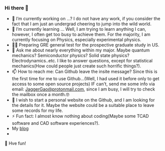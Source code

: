 ### Hi there 👋

- 🔭 I’m currently working on ...? 
  I do not have any work, if you consider the fact that I am just an undergrad cheering to jump into the wild world.
- 🌱 I’m currently learning ... 
  Well, I am trying to learn anything I can, however, I often get too busy to achieve them. For the majority, I am currently focusing on Physics, especially experimental physics.
- 😵‍💫 Preparing GRE general test for the prospective graduate study in US.
- 💬 Ask me about nearly everything within my major. Maybe quantum mechanics? Semiconductor physics? Solid state physics? Electrodynamics..etc. I like to answer questions, except for statistical mechanics(How could people just create such horrific things?).
- 📫 How to reach me: Can Github leave the insite message? Since this is the first time for me to use Github...(Well, I had used it before only to get access to some open source projects) IF can't, send me some info via email: JaggerGao@protonmail.com, since I am busy, I will try to check the mailbox once a month.🤓
- 🥳 I wish to start a personal website on the Github, and I am looking for the details for it. Maybe the website could be a suitable place to leave some records for my life.
- ⚡ Fun fact: I almost know nothing about coding(Maybe some TCAD software and CAD software experiences?).
- My [blog](bigtigeraowu.github.io)
- 
🥳 Hve fun!

